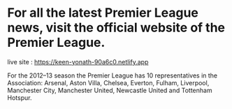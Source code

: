 # For all the latest Premier League news, visit the official website of the Premier League.
live site : https://keen-yonath-90a6c0.netlify.app

For the 2012–13 season the Premier League has 10 representatives in the Association: Arsenal, Aston Villa, Chelsea, Everton, Fulham, Liverpool, Manchester City, Manchester United, Newcastle United and Tottenham Hotspur.
